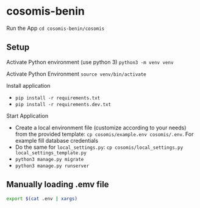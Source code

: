 # cosomis-benin

Run the App
`cd cosomis-benin/cosomis`

## Setup

Activate Python environment (use python 3)
`python3 -m venv venv`

Activate Python Environment
`source venv/bin/activate`

Install application

- `pip install -r requirements.txt`
- `pip install -r requirements.dev.txt`

Start Application

- Create a local environment file (customize according to your needs) from the provided template: `cp cosomis/example.env cosomis/.env`. For example fill database credentials
- Do the same for `local_settings.py`: `cp cosomis/local_settings.py local_settings_template.py`
- `python3 manage.py migrate`
- `python3 manage.py runserver`

## Manually loading .emv file

```bash
export $(cat .env | xargs)
```
